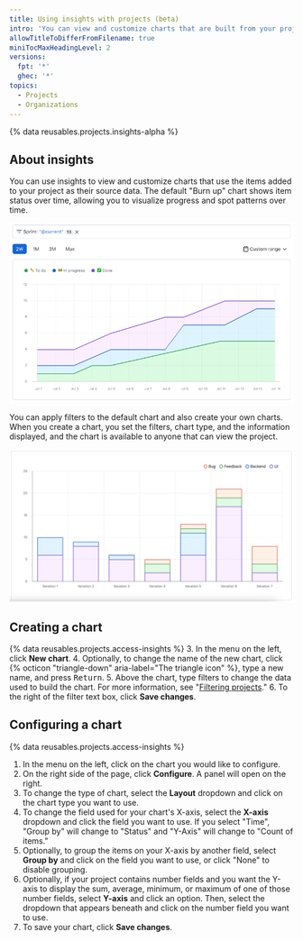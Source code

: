 ```yaml
---
title: Using insights with projects (beta)
intro: 'You can view and customize charts that are built from your project''s data.' 
allowTitleToDifferFromFilename: true
miniTocMaxHeadingLevel: 2
versions:
  fpt: '*'
  ghec: '*'
topics:
  - Projects
  - Organizations
---
```


{% data reusables.projects.insights-alpha %}

## About insights

You can use insights to view and customize charts that use the items added to your project as their source data. The default "Burn up" chart shows item status over time, allowing you to visualize progress and spot patterns over time. 

![Screenshot showing an example of the default burn up chart for the current iteration](/assets/images/help/issues/burnup-example.png)

You can apply filters to the default chart and also create your own charts. When you create a chart, you set the filters, chart type, and the information displayed, and the chart is available to anyone that can view the project.

![Screenshot showing an stacked column chart showing item types for each iteration](/assets/images/help/issues/column-chart-example.png)

## Creating a chart

{% data reusables.projects.access-insights %}
3. In the menu on the left, click **New chart**.
4. Optionally, to change the name of the new chart, click {% octicon "triangle-down" aria-label="The triangle icon" %}, type a new name, and press <kbd>Return</kbd>.
5. Above the chart, type filters to change the data used to build the chart. For more information, see "[Filtering projects](/issues/trying-out-the-new-projects-experience/filtering-projects)."
6. To the right of the filter text box, click **Save changes**.

## Configuring a chart

{% data reusables.projects.access-insights %}
1. In the menu on the left, click on the chart you would like to configure.
1. On the right side of the page, click **Configure**. A panel will open on the right.
2. To change the type of chart, select the **Layout** dropdown and click on the chart type you want to use.
3. To change the field used for your chart's X-axis, select the **X-axis** dropdown and click the field you want to use. If you select "Time", "Group by" will change to "Status" and "Y-Axis" will change to "Count of items."
4. Optionally, to group the items on your X-axis by another field, select **Group by** and click on the field you want to use, or click "None" to disable grouping.
5. Optionally, if your project contains number fields and you want the Y-axis to display the sum, average, minimum, or maximum of one of those number fields, select **Y-axis** and click an option. Then, select the dropdown that appears beneath and click on the number field you want to use. 
6. To save your chart, click **Save changes**.